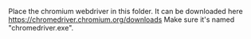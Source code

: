 Place the chromium webdriver in this folder. It can be downloaded here https://chromedriver.chromium.org/downloads
Make sure it's named "chromedriver.exe".